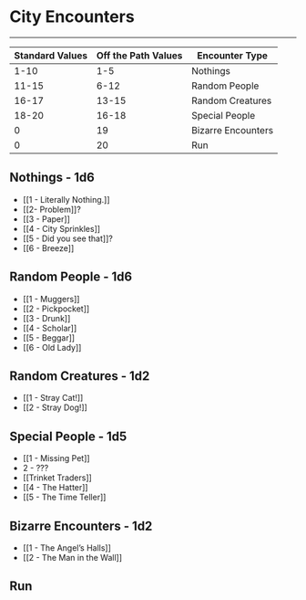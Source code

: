 # City Encounters
---

| Standard Values | Off the Path Values | Encounter Type     |
| --------------- | ------------------- | ------------------ |
| 1-10            | 1-5                 | Nothings           |
| 11-15           | 6-12                | Random People      |
| 16-17           | 13-15               | Random Creatures   |
| 18-20           | 16-18               | Special People     |
| 0               | 19                  | Bizarre Encounters |
| 0               | 20                  | Run                |

## Nothings - 1d6
- [[1 - Literally Nothing.]]
- [[2- Problem]]?
- [[3 - Paper]]
- [[4 - City Sprinkles]]
- [[5 - Did you see that]]?
- [[6 - Breeze]]

## Random People - 1d6
- [[1 - Muggers]]
- [[2 - Pickpocket]]
- [[3 - Drunk]]
- [[4 - Scholar]]
- [[5 - Beggar]]
- [[6 - Old Lady]]

## Random Creatures - 1d2
- [[1 - Stray Cat!]]
- [[2 - Stray Dog!]]

## Special People - 1d5
- [[1 - Missing Pet]]
- 2 - ???
- [[Trinket Traders]]
- [[4 - The Hatter]]
- [[5 - The Time Teller]]

## Bizarre Encounters - 1d2
- [[1 - The Angel’s Halls]]
- [[2 - The Man in the Wall]]

## Run 
